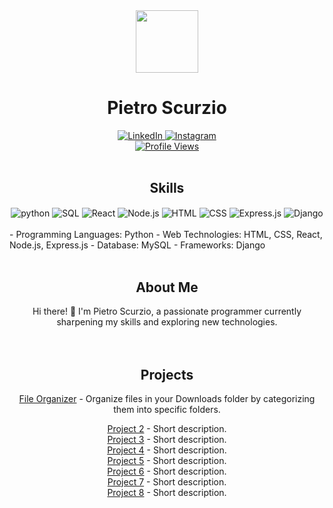 <div id="header" align="center">
  <img src="https://media.giphy.com/media/HzPtbOKyBoBFsK4hyc/giphy.gif" width="100"/>
  <h1>Pietro Scurzio</h1>
  
<a href="https://www.linkedin.com/in/pietro-scurzio-053a9b252/" target="_blank">
  <img src="https://img.shields.io/badge/LinkedIn-0077B5?style=flat&logo=linkedin&logoColor=white" alt="LinkedIn">
</a>

<a href="https://www.instagram.com/pietroscurzio/" target="_blank">
  <img src="https://img.shields.io/badge/Instagram-E4405F?style=flat&logo=instagram&logoColor=white" alt="Instagram">
</a>

</br>

<a href="https://komarev.com/ghpvc/?username=PietroScurzio&style=flat-square&color=blue" target="_blank">
  <img src="https://komarev.com/ghpvc/?username=PietroScurzio&style=flat-square&color=blue" alt="Profile Views">
</a>

</div>

<div style="display: inline_block" align="center"><br/>
  <h2>Skills</h2>
  <img align="center" alt="python" src="https://img.shields.io/badge/Python-3776AB?style=for-the-badge&logo=python&logoColor=white" />
  <img align="center" alt="SQL" src="https://img.shields.io/badge/MySQL-005C84?style=for-the-badge&logo=mysql&logoColor=white" />
  <img align="center" alt="React" src="https://img.shields.io/badge/React-61DAFB?style=for-the-badge&logo=react&logoColor=white" />
  <img align="center" alt="Node.js" src="https://img.shields.io/badge/Node.js-339933?style=for-the-badge&logo=node.js&logoColor=white" />
  <img align="center" alt="HTML" src="https://img.shields.io/badge/HTML5-E34F26?style=for-the-badge&logo=html5&logoColor=white" />
  <img align="center" alt="CSS" src="https://img.shields.io/badge/CSS3-1572B6?style=for-the-badge&logo=css3&logoColor=white" />
  <img align="center" alt="Express.js" src="https://img.shields.io/badge/Express.js-000000?style=for-the-badge&logo=express&logoColor=white" />
  <img align="center" alt="Django" src="https://img.shields.io/badge/Django-092E20?style=for-the-badge&logo=django&logoColor=white" />
</div><br/>
  - Programming Languages: Python
  - Web Technologies: HTML, CSS, React, Node.js, Express.js
  - Database: MySQL
  - Frameworks: Django
</div><br/>


<div style="display: inline_block" align="center"><br/>

  <h2>About Me</h2>
  Hi there! 👋 I'm Pietro Scurzio, a passionate programmer currently sharpening my skills and exploring new technologies.

</div><br/>

<div align="center"><br/>

  <h2>Projects</h2>


    
  [File Organizer][file-organizer-link] - Organize files in your Downloads folder by categorizing them into specific folders.

  [file-organizer-link]: https://github.com/PietroScurzio/FileOrganizer

  <div>
    <a href="link-to-repo">Project 2</a> - Short description.
  </div>
  <div>
    <a href="link-to-repo">Project 3</a> - Short description.
  </div>
  <div>
    <a href="link-to-repo">Project 4</a> - Short description.
  </div>
  <div>
    <a href="link-to-repo">Project 5</a> - Short description.
  </div>
  <div>
    <a href="link-to-repo">Project 6</a> - Short description.
  </div>
  <div>
    <a href="link-to-repo">Project 7</a> - Short description.
  </div>
  <div>
    <a href="link-to-repo">Project 8</a> - Short description.
  </div>

</div><br/>




